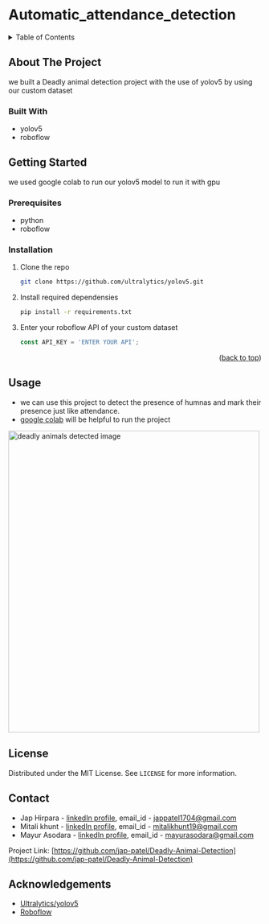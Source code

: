 # Automatic_attendance_detection

<!-- TABLE OF CONTENTS -->
<details>
  <summary>Table of Contents</summary>
  <ol>
    <li>
      <a href="#about-the-project">About The Project</a>
      <ul>
        <li><a href="#built-with">Built With</a></li>
      </ul>
    </li>
    <li>
      <a href="#getting-started">Getting Started</a>
      <ul>
        <li><a href="#prerequisites">Prerequisites</a></li>
        <li><a href="#installation">Installation</a></li>
      </ul>
    </li>
    <li><a href="#usage">Usage</a></li>
    <li><a href="#license">License</a></li>
    <li><a href="#contact">Contact</a></li>
    <li><a href="#acknowledgments">Acknowledgments</a></li>
  </ol>
</details>


<!-- ABOUT THE PROJECT -->
## About The Project

we built a Deadly animal detection project with the use of yolov5 by using our custom dataset

### Built With

* yolov5
* roboflow



<!-- GETTING STARTED -->
## Getting Started

we used google colab to run our yolov5 model to run it with gpu

### Prerequisites

* python
* roboflow

### Installation

1. Clone the repo
   ```sh
   git clone https://github.com/ultralytics/yolov5.git
   ```
2. Install required dependensies
   ```sh
   pip install -r requirements.txt
   ```
4. Enter your roboflow API of your custom dataset
   ```js
   const API_KEY = 'ENTER YOUR API';
   ```

<p align="right">(<a href="#top">back to top</a>)</p>



<!-- USAGE EXAMPLES -->
## Usage

* we can use this project to detect the presence of humnas and mark their presence just like attendance.
* [google colab](https://colab.research.google.com/drive/1L8dGrpwhmrCnxARontlj2OaV17J88mj2?usp=sharing) will be helpful to run the project 


<img src="deadly-animals-detected-image.jpg" alt="deadly animals detected image" width="500" height="600"/>

<!-- LICENSE -->
## License

Distributed under the MIT License. See `LICENSE` for more information.


<!-- CONTACT -->
## Contact

* Jap Hirpara - [linkedIn profile](https://www.linkedin.com/in/jap-hirpara-0b42aa1a1/), email_id - jappatel1704@gmail.com
* Mitali khunt - [linkedIn profile](https://www.linkedin.com/in/mitali-khunt-72a6551b1/), email_id - mitalikhunt19@gmail.com
* Mayur Asodara - [linkedIn profile](https://www.linkedin.com/in/mayur-asodara-366067206), email_id - mayurasodara@gmail.com

Project Link: [https://github.com/jap-patel/Deadly-Animal-Detection](https://github.com/jap-patel/Deadly-Animal-Detection)



<!-- ACKNOWLEDGEMENTS -->
## Acknowledgements
* [Ultralytics/yolov5](https://github.com/ultralytics/yolov5)
* [Roboflow](https://roboflow.com/)

